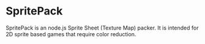 # SpritePack
SpritePack is an node.js Sprite Sheet (Texture Map) packer.  It is intended for 2D sprite based games that require color reduction.
